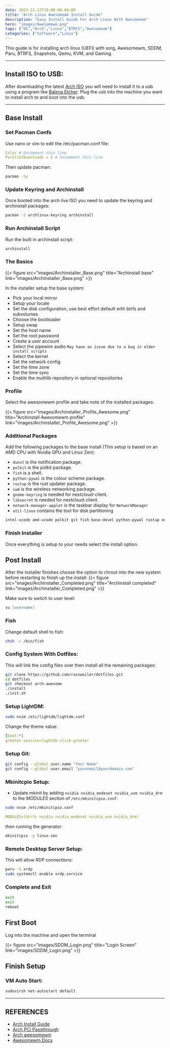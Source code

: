 ```yaml
---
date: 2023-11-12T19:00:08-04:00
title: "Arch Linux Awesomewm Install Guide"
description: "Easy Install Guide For Arch Linux With Awesomewm"
hero: "images/Awesomewm.png"
tags: ["OS","Arch","Linux","BTRFS","Awesomewm"]
categories: ["Software","Linux"]
---
```


This guide is for installing arch linux (UEFI) with xorg, Awesomewm, SDDM, Paru, BTRFS, Snapshots, Qemu, KVM, and Gaming.

<!--more-->

___

## Install ISO to USB:

After downloading the latest [Arch ISO](https://archlinux.org/download/) you will need to install it to a usb using a program like [Balena Etcher](https://github.com/balena-io/etcher). Plug the usb into the machine you want to install arch to and boot into the usb.

___

## Base Install

### Set Pacman Confs

Use nano or vim to edit the /etc/pacman.conf file:

```yml
Color # Uncomment this line
ParallelDownloads = 5 # Uncomment this line
```

Then update pacman:

```zsh
pacman -Sy
```

### Update Keyring and Archinstall

Once booted into the arch live ISO you need to update the keyring and archinstall packages:

```zsh
pacman -S archlinux-keyring archinstall
```

### Run Archinstall Script

Run the built in archinstall script:

```zsh
archinstall
```
### The Basics

{{< figure src="images/Archinstaller_Base.png" title="Archinstall base" link="images/Archinstaller_Base.png" >}}

In the installer setup the base system:
- Pick your local mirror
- Setup your locale
- Set the disk configuration, use best effort default with btrfs and subvolumes
- Choose the bootloader
- Setup swap
- Set the host name
- Set the root password
- Create a user account
- Select the pipewire audio `May have an issue due to a bug in older install scripts`
- Select the kernel
- Set the network config
- Set the time zone
- Set the time sync
- Enable the multilib repository in optional repositories

### Profile

Select the awesomewm profile and take note of the installed packages:

{{< figure src="images/Archinstaller_Profile_Awesome.png" title="Archinstall Awesomewm profile" link="images/Archinstaller_Profile_Awesome.png" >}}

### Additional Packages

Add the following packages to the base install (This setup is based on an AMD CPU with Nvidia GPU and Linux Zen):

- `dunst` is the notification package.
- `polkit` is the polkit package.
- `fish` is a shell.
- `python-pywal` is the colour scheme package.
- `rustup` is the rust updater package.
- `iwd` is the wireless networking package.
- `gnome-keyring` is needed for nextcloud-client.
- `libsecret` is needed for nextcloud-client.
- `network-manager-applet` is the taskbar display for `NetworkManager`
- `util-linux` contains the tool for disk partitioning

```zsh
intel-ucode amd-ucode polkit git fish base-devel python-pywal rustup networkmanager network-manager-applet iwd dhcpcd gnome-keyring libsecret linux-zen-headers wget util-linux openssh pacman-contrib cpupower acpi wireless_tools xdg-utils numlockx fd dosfstools
```

### Finish Installer

Once everything is setup to your needs select the install option.

## Post Install

After the installer finishes choose the option to chroot into the new system before restarting to finish up the install:
{{< figure src="images/Archinstaller_Completed.png" title="Archinstall completed" link="images/Archinstaller_Completed.png" >}}

Make sure to switch to user level:

```zsh
su [username]
```

### Fish

Change default shell to fish:

```zsh
chsh -s /bin/fish
```

### Config System With Dotfiles:

This will link the config files over then install all the remaining packages:

```zsh
git clone https://github.com/rassweiler/dotfiles.git
cd dotfiles
git checkout arch-awesome
./install
./init.sh
```

### Setup LightDM:

```zsh
sudo nvim /etc/lightdm/lightdm.conf
```

Change the theme value:

```yml
[Seat:*]
greeter-session=lightdm-slick-greeter
```

### Setup Git:

```zsh
git config --global user.name "Your Name"
git config --global user.email "youremail@yourdomain.com"
```

### Mkinitcpio Setup:

- Update mkinit by adding `nvidia nvidia_modeset nvidia_uvm nvidia_drm` to the *MODULES* section of `/etc/mkinitcpio.conf`:

```zsh
sudo nvim /etc/mkinitcpio.conf
```

```yml
MODULES=(btrfs nvidia nvidia_modeset nvidia_uvm nvidia_drm)
```

then running the generator:

```zsh
mkinitcpio -p linux-zen
```

### Remote Desktop Server Setup:

This will allow RDP connections:

```zsh
paru -S xrdp
sudo systemctl enable xrdp.service
```

### Complete and Exit

```zsh
exit
exit
reboot
```

## First Boot

Log into the machine and open the terminal

{{< figure src="images/SDDM_Login.png" title="Login Screen" link="images/SDDM_Login.png" >}}

## Finish Setup

### VM Auto Start:

```zsh
sudovirsh net-autostart default
```
___

## REFERENCES

- [Arch Install Guide](https://wiki.archlinux.org/title/Installation_guide)
- [Arch PCI Passthrough](https://wiki.archlinux.org/title/PCI_passthrough_via_OVMF)
- [Arch awesomewm](https://wiki.archlinux.org/title/awesome)
- [Awesomewm Docs](https://awesomewm.org/)
